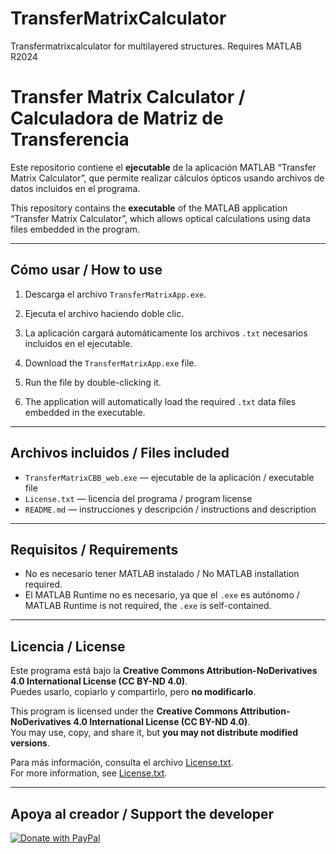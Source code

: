 # TransferMatrixCalculator
Transfermatrixcalculator for multilayered structures. Requires MATLAB R2024

# Transfer Matrix Calculator / Calculadora de Matriz de Transferencia

Este repositorio contiene el **ejecutable** de la aplicación MATLAB “Transfer Matrix Calculator”, que permite realizar cálculos ópticos usando archivos de datos incluidos en el programa.

This repository contains the **executable** of the MATLAB application “Transfer Matrix Calculator”, which allows optical calculations using data files embedded in the program.

---

## Cómo usar / How to use

1. Descarga el archivo `TransferMatrixApp.exe`.
2. Ejecuta el archivo haciendo doble clic.
3. La aplicación cargará automáticamente los archivos `.txt` necesarios incluidos en el ejecutable.

1. Download the `TransferMatrixApp.exe` file.
2. Run the file by double-clicking it.
3. The application will automatically load the required `.txt` data files embedded in the executable.

---

## Archivos incluidos / Files included

- `TransferMatrixCBB_web.exe` — ejecutable de la aplicación / executable file
- `License.txt` — licencia del programa / program license
- `README.md` — instrucciones y descripción / instructions and description

---

## Requisitos / Requirements

- No es necesario tener MATLAB instalado / No MATLAB installation required.
- El MATLAB Runtime no es necesario, ya que el `.exe` es autónomo / MATLAB Runtime is not required, the `.exe` is self-contained.

---

## Licencia / License

Este programa está bajo la **Creative Commons Attribution-NoDerivatives 4.0 International License (CC BY-ND 4.0)**.  
Puedes usarlo, copiarlo y compartirlo, pero **no modificarlo**.  

This program is licensed under the **Creative Commons Attribution-NoDerivatives 4.0 International License (CC BY-ND 4.0)**.  
You may use, copy, and share it, but **you may not distribute modified versions**.

Para más información, consulta el archivo [License.txt](License.txt).  
For more information, see [License.txt](License.txt).

---

## Apoya al creador / Support the developer


[![Donate with PayPal](https://img.shields.io/badge/Donate-PayPal-blue)](https://www.paypal.me/CBblancodeveloper)
